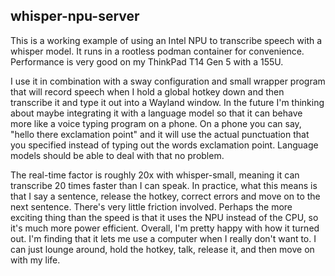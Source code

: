 ## whisper-npu-server

This is a working example of using an Intel NPU to transcribe speech with a whisper model. It runs in a rootless podman container for convenience. Performance is very good on my ThinkPad T14 Gen 5 with a 155U.

I use it in combination with a sway configuration and small wrapper program that will record speech when I hold a global hotkey down and then transcribe it and type it out into a Wayland window. In the future I'm thinking about maybe integrating it with a language model so that it can behave more like a voice typing program on a phone. On a phone you can say, "hello there exclamation point" and it will use the actual punctuation that you specified instead of typing out the words exclamation point. Language models should be able to deal with that no problem.

The real-time factor is roughly 20x with whisper-small, meaning it can transcribe 20 times faster than I can speak. In practice, what this means is that I say a sentence, release the hotkey, correct errors and move on to the next sentence. There's very little friction involved. Perhaps the more exciting thing than the speed is that it uses the NPU instead of the CPU, so it's much more power efficient. Overall, I'm pretty happy with how it turned out. I'm finding that it lets me use a computer when I really don't want to. I can just lounge around, hold the hotkey, talk, release it, and then move on with my life.